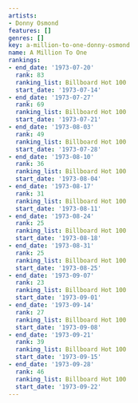 ```yaml
---
artists:
- Donny Osmond
features: []
genres: []
key: a-million-to-one-donny-osmond
name: A Million To One
rankings:
- end_date: '1973-07-20'
  rank: 83
  ranking_list: Billboard Hot 100
  start_date: '1973-07-14'
- end_date: '1973-07-27'
  rank: 69
  ranking_list: Billboard Hot 100
  start_date: '1973-07-21'
- end_date: '1973-08-03'
  rank: 49
  ranking_list: Billboard Hot 100
  start_date: '1973-07-28'
- end_date: '1973-08-10'
  rank: 36
  ranking_list: Billboard Hot 100
  start_date: '1973-08-04'
- end_date: '1973-08-17'
  rank: 31
  ranking_list: Billboard Hot 100
  start_date: '1973-08-11'
- end_date: '1973-08-24'
  rank: 25
  ranking_list: Billboard Hot 100
  start_date: '1973-08-18'
- end_date: '1973-08-31'
  rank: 25
  ranking_list: Billboard Hot 100
  start_date: '1973-08-25'
- end_date: '1973-09-07'
  rank: 23
  ranking_list: Billboard Hot 100
  start_date: '1973-09-01'
- end_date: '1973-09-14'
  rank: 27
  ranking_list: Billboard Hot 100
  start_date: '1973-09-08'
- end_date: '1973-09-21'
  rank: 39
  ranking_list: Billboard Hot 100
  start_date: '1973-09-15'
- end_date: '1973-09-28'
  rank: 46
  ranking_list: Billboard Hot 100
  start_date: '1973-09-22'
---
```


